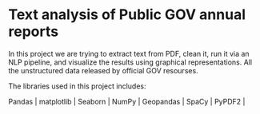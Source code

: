 # Text analysis of Public GOV annual reports
In this project we are trying to extract text from PDF, clean it, run it via an NLP pipeline, and visualize the results using graphical representations. All the unstructured data released by official GOV resourses.

The libraries used in this project includes: 

Pandas | matplotlib | Seaborn | NumPy | Geopandas | SpaCy | PyPDF2 | 
